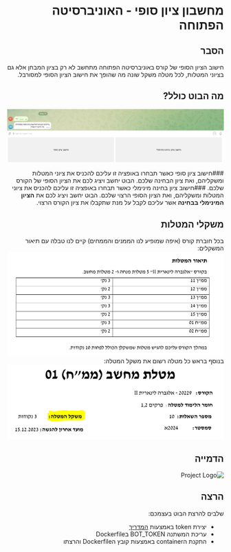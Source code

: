 <div dir="rtl">

# מחשבון ציון סופי - האוניברסיטה הפתוחה

## הסבר 
 חישוב הציון הסופי של קורס באוניברסיטה הפתוחה מתחשב לא רק בציון המבחן אלא גם בציוני המטלות, לכל מטלה משקל שונה מה שהופך את חישוב הציון הסופי למסורבל.


##  מה הבוט כולל? 
![Project Logo](media/start_conversion.PNG)

###חישוב ציון סופי
כאשר תבחרו באופציה זו עליכם להכניס את ציוני המטלות ומשקליהם, ואת ציון הבחינה שלכם.
הבוט יחשב ויציג לכם את הציון הסופי של הקורס שלכם.
###חישוב ציון בחינה מינימלי
כאשר תבחרו באופציה זו עליכם להכניס את ציוני המטלות ומשקליהם, ואת הציון הסופי הרצוי שלכם. הבוט יחשב ויציג לכם את **הציון המינימלי בבחינה** אשר עליכם לקבל על מנת שתקבלו את ציון הקורס הרצוי.

## משקלי המטלות 
בכל חוברת קורס (איפה שמופיע לנו הממנים והממחים) קיים לנו טבלה עם תיאור המשקלים:
![Project Logo](media/tasks_weight.PNG)
בנוסף בראש כל מטלה רשום את משקל המטלה:
![Project Logo](media/single_task_weight.PNG)

## הדמייה

![Project Logo](media/demo.gif)


## הרצה
שלבים להרצת הבוט בעצמכם:
- יצירת token באמצעות [המדריך](https://core.telegram.org/bots#how-do-i-create-a-bot)
- עריכת המשתנה BOT_TOKEN בDockerfile
- התקנת הcontainer באמצעות קובץ הDockerfile והרצתו